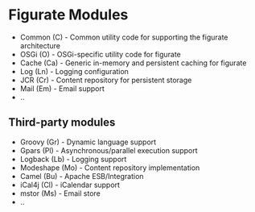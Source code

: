 Figurate Modules
================

* Common (C) - Common utility code for supporting the figurate architecture
* OSGi (O) - OSGi-specific utility code for figurate
* Cache (Ca) - Generic in-memory and persistent caching for figurate
* Log (Ln) - Logging configuration
* JCR (Cr) - Content repository for persistent storage
* Mail (Em) - Email support
* ..

Third-party modules
-------------------

* Groovy (Gr) - Dynamic language support
* Gpars (Pl) - Asynchronous/parallel execution support
* Logback (Lb) - Logging support
* Modeshape (Mo) - Content repository implementation
* Camel (Bu) - Apache ESB/Integration
* iCal4j (Cl) - iCalendar support
* mstor (Ms) - Email store
* ..
